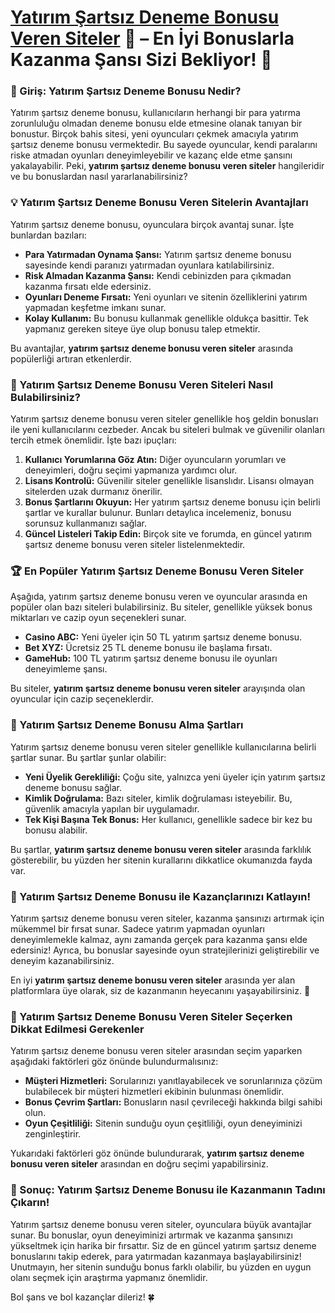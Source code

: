 # [Yatırım Şartsız Deneme Bonusu Veren Siteler](https://casinotr.link/gWCRZ4) 🎉 – En İyi Bonuslarla Kazanma Şansı Sizi Bekliyor! 💸

### 🎰 Giriş: Yatırım Şartsız Deneme Bonusu Nedir?
Yatırım şartsız deneme bonusu, kullanıcıların herhangi bir para yatırma zorunluluğu olmadan deneme bonusu elde etmesine olanak tanıyan bir bonustur. Birçok bahis sitesi, yeni oyuncuları çekmek amacıyla yatırım şartsız deneme bonusu vermektedir. Bu sayede oyuncular, kendi paralarını riske atmadan oyunları deneyimleyebilir ve kazanç elde etme şansını yakalayabilir. Peki, **yatırım şartsız deneme bonusu veren siteler** hangileridir ve bu bonuslardan nasıl yararlanabilirsiniz?

### 💡 Yatırım Şartsız Deneme Bonusu Veren Sitelerin Avantajları
Yatırım şartsız deneme bonusu, oyunculara birçok avantaj sunar. İşte bunlardan bazıları:

- **Para Yatırmadan Oynama Şansı:** Yatırım şartsız deneme bonusu sayesinde kendi paranızı yatırmadan oyunlara katılabilirsiniz.
- **Risk Almadan Kazanma Şansı:** Kendi cebinizden para çıkmadan kazanma fırsatı elde edersiniz.
- **Oyunları Deneme Fırsatı:** Yeni oyunları ve sitenin özelliklerini yatırım yapmadan keşfetme imkanı sunar.
- **Kolay Kullanım:** Bu bonusu kullanmak genellikle oldukça basittir. Tek yapmanız gereken siteye üye olup bonusu talep etmektir.

Bu avantajlar, **yatırım şartsız deneme bonusu veren siteler** arasında popülerliği artıran etkenlerdir.

### 🚀 Yatırım Şartsız Deneme Bonusu Veren Siteleri Nasıl Bulabilirsiniz?
Yatırım şartsız deneme bonusu veren siteler genellikle hoş geldin bonusları ile yeni kullanıcılarını cezbeder. Ancak bu siteleri bulmak ve güvenilir olanları tercih etmek önemlidir. İşte bazı ipuçları:

1. **Kullanıcı Yorumlarına Göz Atın:** Diğer oyuncuların yorumları ve deneyimleri, doğru seçimi yapmanıza yardımcı olur.
2. **Lisans Kontrolü:** Güvenilir siteler genellikle lisanslıdır. Lisansı olmayan sitelerden uzak durmanız önerilir.
3. **Bonus Şartlarını Okuyun:** Her yatırım şartsız deneme bonusu için belirli şartlar ve kurallar bulunur. Bunları detaylıca incelemeniz, bonusu sorunsuz kullanmanızı sağlar.
4. **Güncel Listeleri Takip Edin:** Birçok site ve forumda, en güncel yatırım şartsız deneme bonusu veren siteler listelenmektedir. 

### 🏆 En Popüler Yatırım Şartsız Deneme Bonusu Veren Siteler
Aşağıda, yatırım şartsız deneme bonusu veren ve oyuncular arasında en popüler olan bazı siteleri bulabilirsiniz. Bu siteler, genellikle yüksek bonus miktarları ve cazip oyun seçenekleri sunar.

- **Casino ABC:** Yeni üyeler için 50 TL yatırım şartsız deneme bonusu.
- **Bet XYZ:** Ücretsiz 25 TL deneme bonusu ile başlama fırsatı.
- **GameHub:** 100 TL yatırım şartsız deneme bonusu ile oyunları deneyimleme şansı.
  
Bu siteler, **yatırım şartsız deneme bonusu veren siteler** arayışında olan oyuncular için cazip seçeneklerdir.

### 📜 Yatırım Şartsız Deneme Bonusu Alma Şartları
Yatırım şartsız deneme bonusu veren siteler genellikle kullanıcılarına belirli şartlar sunar. Bu şartlar şunlar olabilir:

- **Yeni Üyelik Gerekliliği:** Çoğu site, yalnızca yeni üyeler için yatırım şartsız deneme bonusu sağlar.
- **Kimlik Doğrulama:** Bazı siteler, kimlik doğrulaması isteyebilir. Bu, güvenlik amacıyla yapılan bir uygulamadır.
- **Tek Kişi Başına Tek Bonus:** Her kullanıcı, genellikle sadece bir kez bu bonusu alabilir.
  
Bu şartlar, **yatırım şartsız deneme bonusu veren siteler** arasında farklılık gösterebilir, bu yüzden her sitenin kurallarını dikkatlice okumanızda fayda var.

### 🎲 Yatırım Şartsız Deneme Bonusu ile Kazançlarınızı Katlayın!
Yatırım şartsız deneme bonusu veren siteler, kazanma şansınızı artırmak için mükemmel bir fırsat sunar. Sadece yatırım yapmadan oyunları deneyimlemekle kalmaz, aynı zamanda gerçek para kazanma şansı elde edersiniz! Ayrıca, bu bonuslar sayesinde oyun stratejilerinizi geliştirebilir ve deneyim kazanabilirsiniz.

En iyi **yatırım şartsız deneme bonusu veren siteler** arasında yer alan platformlara üye olarak, siz de kazanmanın heyecanını yaşayabilirsiniz. 🎉

### 🎯 Yatırım Şartsız Deneme Bonusu Veren Siteler Seçerken Dikkat Edilmesi Gerekenler
Yatırım şartsız deneme bonusu veren siteler arasından seçim yaparken aşağıdaki faktörleri göz önünde bulundurmalısınız:

- **Müşteri Hizmetleri:** Sorularınızı yanıtlayabilecek ve sorunlarınıza çözüm bulabilecek bir müşteri hizmetleri ekibinin bulunması önemlidir.
- **Bonus Çevrim Şartları:** Bonusların nasıl çevrileceği hakkında bilgi sahibi olun.
- **Oyun Çeşitliliği:** Sitenin sunduğu oyun çeşitliliği, oyun deneyiminizi zenginleştirir.
  
Yukarıdaki faktörleri göz önünde bulundurarak, **yatırım şartsız deneme bonusu veren siteler** arasından en doğru seçimi yapabilirsiniz.

### 🔗 Sonuç: Yatırım Şartsız Deneme Bonusu ile Kazanmanın Tadını Çıkarın!
Yatırım şartsız deneme bonusu veren siteler, oyunculara büyük avantajlar sunar. Bu bonuslar, oyun deneyiminizi artırmak ve kazanma şansınızı yükseltmek için harika bir fırsattır. Siz de en güncel yatırım şartsız deneme bonuslarını takip ederek, para yatırmadan kazanmaya başlayabilirsiniz! Unutmayın, her sitenin sunduğu bonus farklı olabilir, bu yüzden en uygun olanı seçmek için araştırma yapmanız önemlidir.

Bol şans ve bol kazançlar dileriz! 🍀
